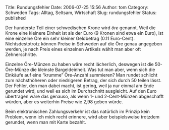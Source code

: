 Title: Rundungsfehler
Date: 2006-07-25 15:56
Author: tom
Category: Schweden
Tags: Alltag, Seltsam, Wirtschaft
Slug: rundungsfehler
Status: published

Der hunderste Teil einer schwedischen Krone wird *öre* genannt. Weil die
Krone eine kleinere Einheit ist als der Euro (9 Kronen sind etwa ein
Euro), ist eine einzelne Öre ein sehr kleiner Geldbetrag (0.11
Euro-Cent). Nichtsdestotrotz können Preise in Schweden auf die Öre genau
angegeben werden, je nach Preis eines einzelnen Artikels wählt man aber
oft Zehnerschritte.

Einzelne Öre-Münzen zu haben wäre recht lächerlich, deswegen ist die
50-Öre-Münze die kleinste Bargeldeinheit. Was tut man aber, wenn sich
die Einkäufe auf eine “krumme” Öre-Anzahl summieren? Man rundet schlicht
zum nächsthöheren oder niedrigeren Betrag, der sich durch 50 teilen
lässt. Der Fehler, den man dabei macht, ist gering, weil ja nur einmal
am Ende gerundet wird, und weil es sich im Durchschnitt ausgleicht. Auf
den Euro übertragen wäre das genauso, als wenn 1- und 2-Cent-Münzen
abgeschafft würden, aber es weiterhin Preise wie 2,98 geben würde.

Beim elektronischen Zahlungsverkehr ist das natürlich im Prinzip kein
Problem, wenn ich mich recht erinnere, wird aber beispielsweise trotzdem
gerundet, wenn man mit Karte bezahlt.

